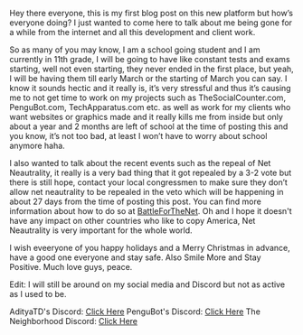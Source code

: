Hey there everyone, this is my first blog post on this new platform but how’s everyone doing? I just wanted to come here to talk about me being gone for a while from the internet and all this development and client work.

So as many of you may know, I am a school going student and I am currently in 11th grade, I will be going to have like constant tests and exams starting, well not even starting, they never ended in the first place, but yeah, I will be having them till early March or the starting of March you can say. I know it sounds hectic and it really is, it’s very stressful and thus it’s causing me to not get time to work on my projects such as TheSocialCounter.com, PenguBot.com, TechApparatus.com etc. as well as work for my clients who want websites or graphics made and it really kills me from inside but only about a year and 2 months are left of school at the time of posting this and you know, it’s not too bad, at least I won’t have to worry about school anymore haha.

I also wanted to talk about the recent events such as the repeal of Net Neautrality, it really is a very bad thing that it got repealed by a 3-2 vote but there is still hope, contact your local congressmen to make sure they don’t allow net neautrality to be repealed in the veto which will be happening in about 27 days from the time of posting this post. You can find more information about how to do so at [BattleForTheNet](BattleForTheNet.com). Oh and I hope it doesn't have any impact on other countries who like to copy America, Net Neautrality is very important for the whole world.

I wish eveeryone of you happy holidays and a Merry Christmas in advance, have a good one everyone and stay safe. Also Smile More and Stay Positive. Much love guys, peace.

Edit: I will still be around on my social media and Discord but not as active as I used to be.

AdityaTD's Discord: [Click Here](http://discord.gg/Assyc6B)
PenguBot's Discord: [Click Here](http://discord.gg/u8WYw5r)
The Neighborhood Discord: [Click Here](http://discord.gg/pykh8r8)
